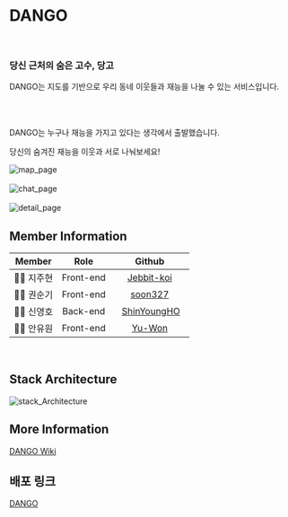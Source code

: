 # DANGO
 
<br>

### 당신 근처의 숨은 고수, 당고

DANGO는 지도를 기반으로 우리 동네 이웃들과 재능을 나눌 수 있는 서비스입니다.

<br></br>

DANGO는 누구나 재능을 가지고 있다는 생각에서 출발했습니다. 

당신의 숨겨진 재능을 이웃과 서로 나눠보세요!
 
 
![map_page](https://user-images.githubusercontent.com/75734684/121124317-af188480-c85f-11eb-9dd4-fe4e74ae4953.png) 
<br></br>
![chat_page](https://user-images.githubusercontent.com/75734684/121124326-b2137500-c85f-11eb-9f1d-b426370575c2.png) 
<br></br>
![detail_page](https://user-images.githubusercontent.com/75734684/121124676-47166e00-c860-11eb-8773-055d6f62cc14.png)
 
## Member Information
 
|  Member  |  Role  |      Github      |
| :-: | :-: | :--------------: |
|👩‍💻 지주현  |  Front-end  |     [Jebbit-koi](https://github.com/Jebbit-koi)     |
| 👨‍💻 권순기  |  Front-end  | [soon327](https://github.com/soon327) |
| 👨‍💻 신영호  |  Back-end  |    [ShinYoungHO](https://github.com/ShinYoungHO)    |
|👩‍💻 안유원  |  Front-end  |     [Yu-Won](https://github.com/Yu-Won)     |
 
<br>

## Stack Architecture
 
![stack_Architecture](https://user-images.githubusercontent.com/75734684/121123293-f271f380-c85d-11eb-8958-5549a3bf2084.png)
 
## More Information
 
[DANGO Wiki](https://github.com/codestates/dango-client/wiki)<br>
 
## 배포 링크
 
[DANGO](https://dango.kr)
